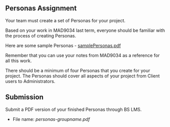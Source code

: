 ## Personas Assignment

Your team must create a set of Personas for your project.

Based on your work in MAD9034 last term, everyone should be familiar with the process of creating Personas.

Here are some sample Personas - [samplePersonas.pdf](/assets/samplePersonas.pdf)

Remember that you can use your notes from MAD9034 as a reference for all this work. 

There should be a minimum of four Personas that you create for your project. The Personas should cover all aspects of your project from Client users to Administrators. 

## Submission

Submit a PDF version of your finished Personas through BS LMS. 
- File name: _personas-groupname.pdf_
